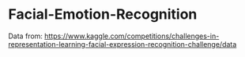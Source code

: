 # Facial-Emotion-Recognition

Data from: https://www.kaggle.com/competitions/challenges-in-representation-learning-facial-expression-recognition-challenge/data
